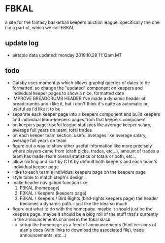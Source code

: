 # FBKAL

a site for the fantasy basketball keepers auction league. specifically the one i'm a part of, which we call FBKAL

## update log

- airtable data updated: monday 2019.10.28 11:12am MT

## todo

- Gatsby uses moment.js which allows graphql queries of dates to be formatted. so change the "updated" component on keepers and individual keeper pages to show a nice, formatted date
- IMPROVE BREADCRUMB HEADER i've made a dynamic header of breadcrumbs and i like it, but i don't think it's quite as automatic or useful as i'd like it to be
- separate each keeper page into a keepers component and build keepers and individual team-keepers pages from that keepers component
- on keepers page: useful league statistics like average keeper salary, average full years on team, total trades
- on each keeper team section: useful averages like average salary, average full years on team
- figure out a way to show other useful information like more precisely where players came from (draft picks, trades, etc...), amount of trades a team has made, team overall statistics or totals or both, etc...
- allow sorting and sort by CTK by default both keepers and each team's individual keeper page
- links to each team's individual keepers page on the keepers page
- style table to match steph's design
- make header navigation function like:
  1. FBKAL (homepage)
  2. FBKAL / Keepers (keepers page)
  3. FBKAL / Keepers / Bird Rights (bird-rights keepers page)
the header becomes a dynamic path. i just like the idea so much
- figure out what to do with the homepage. maybe it should just be the keepers page. maybe it should be a blog roll of the stuff that's currently in the announcements channel in the fbkal slack
  - setup the homepage as a feed of announcements (html versions of alan's docs (with links to download the associated file), trade announcements, etc...)